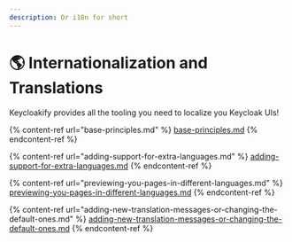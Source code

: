 ```yaml
---
description: Or i18n for short
---
```


# 🌎 Internationalization and Translations

Keycloakify provides all the tooling you need to localize you Keycloak UIs!

{% content-ref url="base-principles.md" %}
[base-principles.md](base-principles.md)
{% endcontent-ref %}

{% content-ref url="adding-support-for-extra-languages.md" %}
[adding-support-for-extra-languages.md](adding-support-for-extra-languages.md)
{% endcontent-ref %}

{% content-ref url="previewing-you-pages-in-different-languages.md" %}
[previewing-you-pages-in-different-languages.md](previewing-you-pages-in-different-languages.md)
{% endcontent-ref %}

{% content-ref url="adding-new-translation-messages-or-changing-the-default-ones.md" %}
[adding-new-translation-messages-or-changing-the-default-ones.md](adding-new-translation-messages-or-changing-the-default-ones.md)
{% endcontent-ref %}
